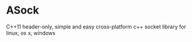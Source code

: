 # ASock
C++11 header-only, simple and easy cross-platform c++ socket library for linux, os x, windows
